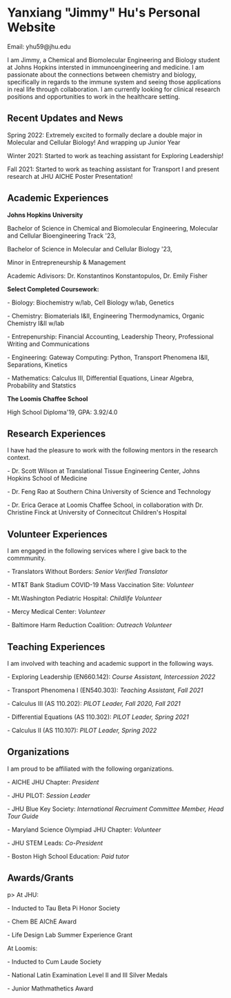 
<html>
<h1>Yanxiang "Jimmy" Hu's Personal Website</h1>
  <p> Email: yhu59@jhu.edu</p>
  <p> I am Jimmy, a Chemical and Biomolecular Engineering and Biology student at Johns Hopkins intersted in immunoengineering and medicine. I am passionate about the connections between chemistry and biology, specifically in regards to the immune system and seeing those applications in real life through collaboration. I am currently looking for clinical research positions and opportunities to work in the healthcare setting.</p>
  
<h2>Recent Updates and News </h2>
  <p> Spring 2022: Extremely excited to formally declare a double major in Molecular and Cellular Biology! And wrapping up Junior Year</p>
  <p> Winter 2021: Started to work as teaching assistant for Exploring Leadership!</p>
  <p> Fall 2021: Started to work as teaching assistant for Transport I and present research at JHU AICHE Poster Presentation!</p>
  
<h2>Academic Experiences </h2>
  <p><b> Johns Hopkins University </b> </p>
  <p> Bachelor of Science in Chemical and Biomolecular Engineering, Molecular and Cellular Bioengineering Track '23, </p>
  <p> Bachelor of Science in Molecular and Cellular Biology '23, </p>
  <p> Minor in Entrepreneurship & Management </p>
  <p> Academic Adivisors: Dr. Konstantinos Konstantopulos, Dr. Emily Fisher </p>
  <p></p>
  <p> <b>Select Completed Coursework:</b></p>
  <p>         - Biology: Biochemistry w/lab, Cell Biology w/lab, Genetics</p>
  <p>         - Chemistry: Biomaterials I&II, Engineering Thermodynamics, Organic Chemistry I&II w/lab </p>
  <p>         - Entrepenurship: Financial Accounting, Leadership Theory, Professional Writing and Communications </p>
  <p>         - Engineering: Gateway Computing: Python, Transport Phenomena I&II, Separations, Kinetics </p>
  <p>         - Mathematics: Calculus III, Differential Equations, Linear Algebra, Probability and Statstics</p>
  
  <p><b> The Loomis Chaffee School </b> </p>
  <p> High School Diploma'19, GPA: 3.92/4.0 </p>
  <p> </p>
 
<h2>Research Experiences </h2>
  <p> I have had the pleasure to work with the following mentors in the research context. </p>
  <p> - Dr. Scott Wilson at Translational Tissue Engineering Center, Johns Hopkins School of Medicine </p>
  <p> - Dr. Feng Rao at Southern China University of Science and Technology </p>
  <p> - Dr. Erica Gerace at Loomis Chaffee School, in collaboration with Dr. Christine Finck at University of Connecitcut Children's Hospital  </p>
  
<h2>Volunteer Experiences </h2>
  <p> I am engaged in the following services where I give back to the commmunity. </p>
  <p> - Translators Without Borders: <i>Senior Verified Translator</i> </p>
  <p> - MT&T Bank Stadium COVID-19 Mass Vaccination Site: <i>Volunteer</i> </p>
  <p> - Mt.Washington Pediatric Hospital: <i>Childlife Volunteer </i> </p>
  <p> - Mercy Medical Center: <i>Volunteer </i> </p>
  <p> - Baltimore Harm Reduction Coalition: <i> Outreach Volunteer </i></p>
 
<h2>Teaching Experiences </h2>
  <p> I am involved with teaching and academic support in the following ways. </p>
  <p> - Exploring Leadership (EN660.142): <i>Course Assistant, Intercession 2022 </i> </p>
  <p> - Transport Phenomena I (EN540.303): <i>Teaching Assistant, Fall 2021 </i> </p>
  <p> - Calculus III (AS 110.202): <i>PILOT Leader, Fall 2020, Fall 2021 </i></p>
  <p> - Differential Equations (AS 110.302): <i>PILOT Leader, Spring 2021 </i></p>
  <p> - Calculus II (AS 110.107): <i>PILOT Leader, Spring 2022 </i></p>
  
<h2> Organizations </h2>
<p> I am proud to be affiliated with the following organizations. </p>
  <p> - AICHE JHU Chapter: <i>President</i> </p>
  <p> - JHU PILOT: <i>Session Leader </i></p>
  <p> - JHU Blue Key Society: <i>International Recruiment Committee Member, Head Tour Guide </i> </p>
  <p> - Maryland Science Olympiad JHU Chapter: <i> Volunteer </i> </p>
  <p> - JHU STEM Leads: <i> Co-President </i> </p>
  <p> - Boston High School Education: <i> Paid tutor </i> </p>

<h2> Awards/Grants </h2>
  p> At JHU: </p> 
  <p>     - Inducted to Tau Beta Pi Honor Society </p>
  <p>     - Chem BE AIChE Award </p>
  <p>     - Life Design Lab Summer Experience Grant </p>
  
  <p> At Loomis: </p> 
  <p>     - Inducted to Cum Laude Society </p>
  <p>     - National Latin Examination Level II and III Silver Medals </p>
  <p>     - Junior Mathmathetics Award </p>
    

